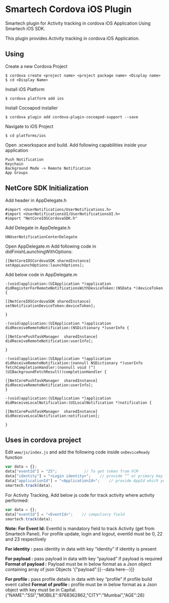 # Smartech Cordova iOS Plugin
Smartech plugin for Activity tracking in cordova iOS Application Using Smartech iOS SDK.

This plugin provides Activity tracking in cordova iOS Application.

## Using
Create a new Cordova Project
```
$ cordova create <project name> <project package name> <Display name>
$ cd <Display Name>
```
Install iOS Platform
```
$ cordova platform add ios
```
Install Cocoapod installer
```
$ cordova plugin add cordova-plugin-cocoapod-support --save
```
Navigate to iOS Project
```
$ cd platforms/ios
```
Open .xcworkspace and build.
Add following capabilities inside your application
```
Push Notification
Keychain
Background Mode -> Remote Notification
App Groups
```
## NetCore SDK Initialization
Add header in AppDelegate.h
```
#import <UserNotifications/UserNotifications.h>
#import <UserNotificationsUI/UserNotificationsUI.h>
#import "NetCoreIOSCordovaSDK.h"
```

Add Delegate in AppDelegate.h
```
UNUserNotificationCenterDelegate
```
Open AppDelegate.m
Add following code in didFinishLaunchingWithOptions:
```
[[NetCoreIOSCordovaSDK sharedInstance] setAppLaunchOptions:launchOptions];
``` 
Add below code in AppDelegate.m
```
-(void)application:(UIApplication *)application didRegisterForRemoteNotificationsWithDeviceToken:(NSData *)deviceToken {

[[NetCoreIOSCordovaSDK sharedInstance] setNotificationDeviceToken:deviceToken];

}

-(void)application:(UIApplication *)application didReceiveRemoteNotification:(NSDictionary *)userInfo {

[[NetCorePushTaskManager  sharedInstance] didReceiveRemoteNotification:userInfo];

}

-(void)application:(UIApplication *)application didReceiveRemoteNotification:(nonnull NSDictionary *)userInfo fetchCompletionHandler:(nonnull void (^)(UIBackgroundFetchResult))completionHandler {

[[NetCorePushTaskManager  sharedInstance] didReceiveRemoteNotification:userInfo];
}

-(void)application:(UIApplication *)application didReceiveLocalNotification:(UILocalNotification *)notification {

[[NetCorePushTaskManager  sharedInstance] didReceiveLocalNotification:notification];

}
```
## Uses in cordova project
Edit `www/js/index.js` and add the following code inside `onDeviceReady` function

```js
var data = {};
data["eventId"] = "25";            // To get token from FCM
data["identity"] = "<Login identity>";    // provide “” or primary key defined on smartech panel
data["applicationId"] = "<ApplicationId>";    // provide AppId which you get from Smartech panel
smartech.track(data);
```

For Activity Tracking, Add below js code for track activity where activity performed:
```js
var data = {};
data["eventId"] = "<EventId>";    // compulsory field
smartech.track(data);
```
**Note:** 
**For Event Id:** EventId is mandatory field to track Activity (get from Smartech Panel). 
For profile update, login and logout, eventId must be 0, 22 and 23 respectively

**For identity :** pass identity in data with key “identity” if identity is present

**For payload :** pass payload in data with key “payload” if payload is required
**Format of  payload :** Payload must be in below format as a Json object containing array of json Objects
'{"payload":[{--data here--}]}

**For profile :** pass profile details in data with key “profile” if profile build event called
**Format of profile :**  profile must be in below format as a Json object with key must be in Capital.
{“NAME":"SSI","MOBILE":9768362862,"CITY":"Mumbai","AGE":28}
